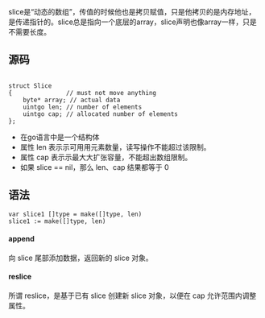 slice是“动态的数组”，传值的时候他也是拷贝赋值，只是他拷贝的是内存地址，是传递指针的。slice总是指向一个底层的array，slice声明也像array一样，只是不需要长度。

## 源码

```

struct Slice
{ 				// must not move anything
	byte* array; // actual data
	uintgo len; // number of elements
	uintgo cap; // allocated number of elements
};

```

- 在go语言中是一个结构体
- 属性 len 表⽰示可⽤用元素数量，读写操作不能超过该限制。
- 属性 cap 表⽰示最⼤大扩张容量，不能超出数组限制。
- 如果 slice == nil，那么 len、cap 结果都等于 0



## 语法

```
var slice1 []type = make([]type, len)
slice1 := make([]type, len)
```

#### append

向 slice 尾部添加数据，返回新的 slice 对象。

#### reslice

所谓 reslice，是基于已有 slice 创建新 slice 对象，以便在 cap 允许范围内调整属性。

